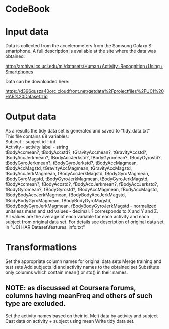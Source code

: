 # CodeBook

# Input data

Data is collected from the accelerometers from the Samsung Galaxy S smartphone. A full description is available at the site where the data was obtained:

http://archive.ics.uci.edu/ml/datasets/Human+Activity+Recognition+Using+Smartphones

Data can be downloaded here:

https://d396qusza40orc.cloudfront.net/getdata%2Fprojectfiles%2FUCI%20HAR%20Dataset.zip

# Output data

As a results the tidy data set is generated and saved to "tidy_data.txt"  
This file contains 68 variables:  
Subject - subject id - int  
Activity - activity label - string  
tBodyAccmean?, tBodyAccstd?, tGravityAccmean?, tGravityAccstd?, tBodyAccJerkmean?, tBodyAccJerkstd?, tBodyGyromean?, tBodyGyrostd?, tBodyGyroJerkmean?, tBodyGyroJerkstd?, tBodyAccMagmean, tBodyAccMagstd, tGravityAccMagmean, tGravityAccMagstd, tBodyAccJerkMagmean, tBodyAccJerkMagstd, tBodyGyroMagmean, tBodyGyroMagstd, tBodyGyroJerkMagmean, tBodyGyroJerkMagstd, fBodyAccmean?, fBodyAccstd?, fBodyAccJerkmean?, fBodyAccJerkstd?, fBodyGyromean?, fBodyGyrostd?, fBodyAccMagmean, fBodyAccMagstd,	fBodyBodyAccJerkMagmean, fBodyBodyAccJerkMagstd, fBodyBodyGyroMagmean, fBodyBodyGyroMagstd, fBodyBodyGyroJerkMagmean, fBodyBodyGyroJerkMagstd - normalized unitsless mean and std values - decimal.
? corresponds to X and Y and Z.  
All values are  the average of each variable for each activity and each subject from original data set. For details see description of original data set in "UCI HAR Dataset\features_info.txt"

# Transformations 
Set the appropriate column names for original data sets
Merge training and test sets
Add subjects id and activity names to the obtained set
Substitute only columns which contain mean() or std() in their names.
## NOTE: as discussed at Coursera forums, columns having meanFreq and others of such type are excluded.
Set the activity names based on their id.
Melt data by activity and subject
Cast data on activity + subject using mean
Write tidy data set.